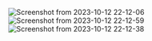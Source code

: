 ![Screenshot from 2023-10-12 22-12-06](https://github.com/kaushikpuka1998/Websocket-Testing-rails/assets/52675676/6576e936-497d-4599-8479-d4b0565530ae)
![Screenshot from 2023-10-12 22-12-59](https://github.com/kaushikpuka1998/Websocket-Testing-rails/assets/52675676/8d7d1093-e075-4f09-a3b1-2037071608c5)
![Screenshot from 2023-10-12 22-12-38](https://github.com/kaushikpuka1998/Websocket-Testing-rails/assets/52675676/72172219-c5d6-462b-9c97-2bbb496d1e2e)
